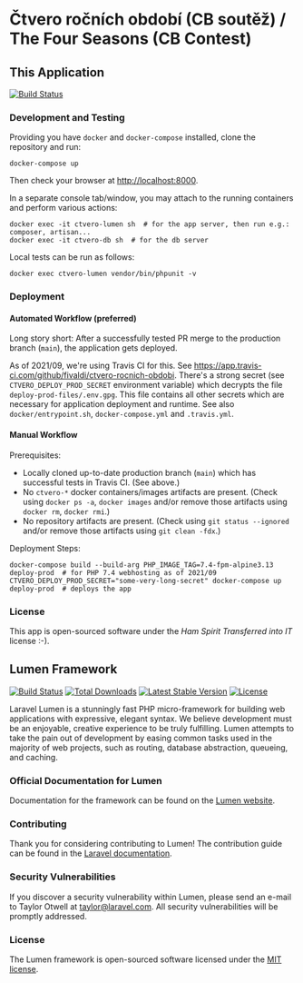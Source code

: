 # Čtvero ročních období (CB soutěž) / The Four Seasons (CB Contest)

## This Application

[![Build Status](https://app.travis-ci.com/fivaldi/ctvero-rocnich-obdobi.svg?branch=main)](https://app.travis-ci.com/fivaldi/ctvero-rocnich-obdobi)

### Development and Testing

Providing you have `docker` and `docker-compose` installed, clone the repository and run:

```
docker-compose up
```

Then check your browser at <http://localhost:8000>.

In a separate console tab/window, you may attach to the running containers and perform various actions:

```
docker exec -it ctvero-lumen sh  # for the app server, then run e.g.: composer, artisan...
docker exec -it ctvero-db sh  # for the db server
```

Local tests can be run as follows:

```
docker exec ctvero-lumen vendor/bin/phpunit -v
```

### Deployment

#### Automated Workflow (preferred)

Long story short: After a successfully tested PR merge to the production branch (`main`), the application gets deployed.

As of 2021/09, we're using Travis CI for this. See <https://app.travis-ci.com/github/fivaldi/ctvero-rocnich-obdobi>.
There's a strong secret (see `CTVERO_DEPLOY_PROD_SECRET` environment variable) which decrypts the file `deploy-prod-files/.env.gpg`. This file contains all other secrets which are necessary for application deployment and runtime. See also `docker/entrypoint.sh`, `docker-compose.yml` and `.travis.yml`.

#### Manual Workflow

Prerequisites:

- Locally cloned up-to-date production branch (`main`) which has successful tests in Travis CI. (See above.)
- No `ctvero-*` docker containers/images artifacts are present. (Check using `docker ps -a`, `docker images` and/or remove those artifacts using `docker rm`, `docker rmi`.)
- No repository artifacts are present. (Check using `git status --ignored` and/or remove those artifacts using `git clean -fdx`.)

Deployment Steps:

```
docker-compose build --build-arg PHP_IMAGE_TAG=7.4-fpm-alpine3.13 deploy-prod  # for PHP 7.4 webhosting as of 2021/09
CTVERO_DEPLOY_PROD_SECRET="some-very-long-secret" docker-compose up deploy-prod  # deploys the app
```

### License

This app is open-sourced software under the *Ham Spirit Transferred into IT* license :-).

## Lumen Framework

[![Build Status](https://travis-ci.org/laravel/lumen-framework.svg)](https://travis-ci.org/laravel/lumen-framework)
[![Total Downloads](https://img.shields.io/packagist/dt/laravel/framework)](https://packagist.org/packages/laravel/lumen-framework)
[![Latest Stable Version](https://img.shields.io/packagist/v/laravel/framework)](https://packagist.org/packages/laravel/lumen-framework)
[![License](https://img.shields.io/packagist/l/laravel/framework)](https://packagist.org/packages/laravel/lumen-framework)

Laravel Lumen is a stunningly fast PHP micro-framework for building web applications with expressive, elegant syntax. We believe development must be an enjoyable, creative experience to be truly fulfilling. Lumen attempts to take the pain out of development by easing common tasks used in the majority of web projects, such as routing, database abstraction, queueing, and caching.

### Official Documentation for Lumen

Documentation for the framework can be found on the [Lumen website](https://lumen.laravel.com/docs).

### Contributing

Thank you for considering contributing to Lumen! The contribution guide can be found in the [Laravel documentation](https://laravel.com/docs/contributions).

### Security Vulnerabilities

If you discover a security vulnerability within Lumen, please send an e-mail to Taylor Otwell at taylor@laravel.com. All security vulnerabilities will be promptly addressed.

### License

The Lumen framework is open-sourced software licensed under the [MIT license](https://opensource.org/licenses/MIT).
